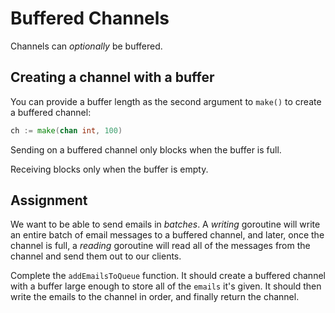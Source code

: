 # Buffered Channels

Channels can _optionally_ be buffered.

## Creating a channel with a buffer

You can provide a buffer length as the second argument to `make()` to create a buffered channel:

```go
ch := make(chan int, 100)
```

Sending on a buffered channel only blocks when the buffer is full.

Receiving blocks only when the buffer is empty.

## Assignment

We want to be able to send emails in _batches_. A _writing_ goroutine will write an entire batch of email messages to a buffered channel, and later, once the channel is full, a _reading_ goroutine will read all of the messages from the channel and send them out to our clients.

Complete the `addEmailsToQueue` function. It should create a buffered channel with a buffer large enough to store all of the `emails` it's given. It should then write the emails to the channel in order, and finally return the channel.

